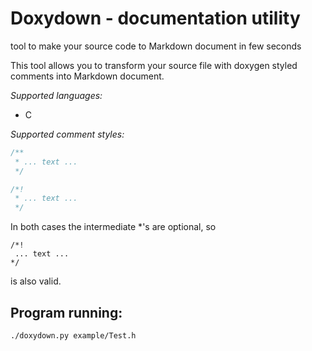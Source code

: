 # Doxydown - documentation utility

tool to make your source code to Markdown document in few seconds

This tool allows you to transform your source file with doxygen styled comments
    into Markdown document.
    
*Supported languages:*
- C

*Supported comment styles:*
```c 
/**
 * ... text ...
 */
```

```c 
/*!
 * ... text ...
 */
```
In both cases the intermediate *'s are optional, so
```
/*!
 ... text ...
*/
```
is also valid.


## Program running:
```sh
./doxydown.py example/Test.h
```